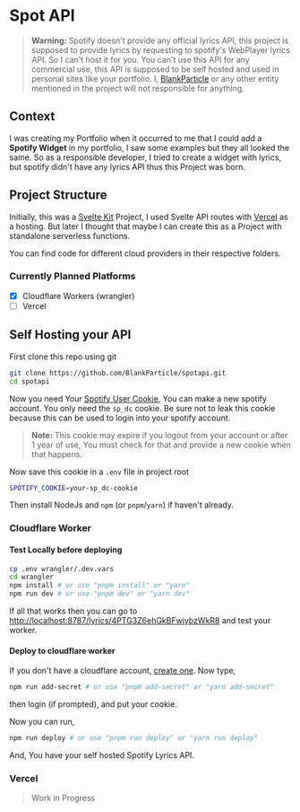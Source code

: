# Spot API
> **Warning:** Spotify doesn't provide any official lyrics API, this project is supposed to provide lyrics by requesting to spotify's WebPlayer lyrics API. So I can't host it for you. You can't use this API for any commercial use, this API is supposed to be self hosted and used in personal sites like your portfolio. I, [BlankParticle](https://github.com/BlankParticle) or any other entity mentioned in the project will not responsible for anything.

## Context
I was creating my Portfolio when it occurred to me that I could add a **Spotify Widget** in my portfolio, I saw some examples but they all looked the same. So as a responsible developer, I tried to create a widget with lyrics, but spotify didn't have any lyrics API thus this Project was born.

## Project Structure
Initially, this was a [Svelte Kit](https://kit.svelte.dev) Project, I used Svelte API routes with [Vercel](https://vercel.com) as a hosting. But later I thought that maybe I can create this as a Project with standalone serverless functions.

You can find code for different cloud providers in their respective folders.

### Currently Planned Platforms
- [x] Cloudflare Workers (wrangler)
- [ ] Vercel

## Self Hosting your API

First clone this repo using git

```bash
git clone https://github.com/BlankParticle/spotapi.git
cd spotapi
```
Now you need Your [Spotify User Cookie](https://github.com/fondberg/spotcast#obtaining-sp_dc-and-sp_key-cookies), You can make a new spotify account. You only need the `sp_dc` cookie. Be sure not to leak this cookie because this can be used to login into your spotify account.

> **Note:** This cookie may expire if you logout from your account or after 1 year of use, You must check for that and provide a new cookie when that happens.

Now save this cookie in a `.env` file in project root
```bash
SPOTIFY_COOKIE=your-sp_dc-cookie
```
Then install NodeJs and `npm` (or `pnpm`/`yarn`) if haven't already.

### Cloudflare Worker
#### Test Locally before deploying
```bash
cp .env wrangler/.dev.vars
cd wrangler
npm install # or use "pnpm install" or "yarn"
npm run dev # or use "pnpm dev" or "yarn dev"
```

If all that works then you can go to <http://localhost:8787/lyrics/4PTG3Z6ehGkBFwjybzWkR8> and test your worker.

#### Deploy to cloudflare worker
If you don't have a cloudflare account, [create one](https://dash.cloudflare.com/). 
Now type,
```bash
npm run add-secret # or use "pnpm add-secret" or "yarn add-secret"
```
then login (if prompted), and put your cookie.

Now you can run,
```bash
npm run deploy # or use "pnpm run deploy" or "yarn run deploy"
```
And, You have your self hosted Spotify Lyrics API.

### Vercel
> Work in Progress
